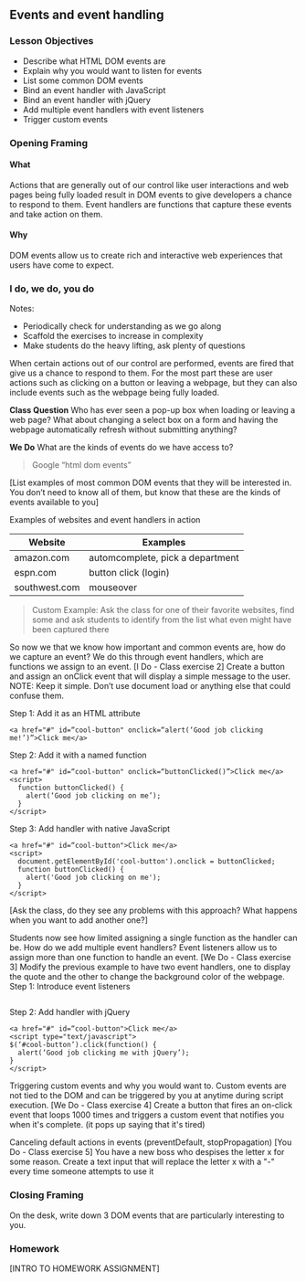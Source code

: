
## Events and event handling

### Lesson Objectives

* Describe what HTML DOM events are
* Explain why you would want to listen for events 
* List some common DOM events
* Bind an event handler with JavaScript
* Bind an event handler with jQuery
* Add multiple event handlers with event listeners
* Trigger custom events

### Opening Framing
#### What
Actions that are generally out of our control like user interactions and web pages being fully loaded result in DOM events to give developers a chance to respond to them. Event handlers are functions that capture these events and take action on them.

#### Why
DOM events allow us to create rich and interactive web experiences that users have come to expect.

### I do, we do, you do
Notes: 
* Periodically check for understanding as we go along
* Scaffold the exercises to increase in complexity
* Make students do the heavy lifting, ask plenty of questions

When certain actions out of our control are performed, events are fired that give us a chance to respond to them. For the most part these are user actions such as clicking on a button or leaving a webpage, but they can also include events such as the webpage being fully loaded. 

**Class Question** 
Who has ever seen a pop-up box when loading or leaving a web page? What about changing a select box on a form and having the webpage automatically refresh without submitting anything?

**We Do**
What are the kinds of events do we have access to? 
> Google “html dom events”

[List examples of most common DOM events that they will be interested in. You don’t need to know all of them, but know that these are the kinds of events available to you]

Examples of websites and event handlers in action

Website       | Examples
------------- | ---------------------------------
amazon.com    | automcomplete, pick a department
espn.com      | button click (login)
southwest.com | mouseover 

> Custom Example: Ask the class for one of their favorite websites, find some and ask students to identify from the list what even might have been captured there 

So now we that we know how important and common events are, how do we capture an event? We do this through event handlers, which are functions we assign to an event. 
[I Do - Class exercise 2]
Create a button and assign an onClick event that will display a simple message to the user. 
NOTE: Keep it simple. Don’t use document load or anything else that could confuse them.

Step 1: Add it as an HTML attribute 
```
<a href="#" id=“cool-button" onclick=“alert(‘Good job clicking me!’)”>Click me</a>
```

Step 2: Add it with a named function
```
<a href="#" id=“cool-button" onclick=“buttonClicked()”>Click me</a>
<script> 
  function buttonClicked() { 
    alert(‘Good job clicking on me’); 
  } 
</script>
```

Step 3: Add handler with native JavaScript
```
<a href="#" id=“cool-button">Click me</a>
<script> 
  document.getElementById('cool-button').onclick = buttonClicked;
  function buttonClicked() { 
    alert('Good job clicking on me'); 
  } 
</script>
```

[Ask the class, do they see any problems with this approach? What happens when you want to add another one?]

Students now see how limited assigning a single function as the handler can be. How do we add multiple event handlers? Event listeners allow us to assign more than one function to handle an event. 
[We Do - Class exercise 3]
Modify the previous example to have two event handlers, one to display the quote and the other to change the background color of the webpage. 
Step 1: Introduce event listeners
```

```

Step 2: Add handler with jQuery
```
<a href="#" id=“cool-button">Click me</a>
<script type="text/javascript">
$(‘#cool-button’).click(function() { 
  alert(‘Good job clicking me with jQuery’); 
} 
</script>
``` 

Triggering custom events and why you would want to. Custom events are not tied to the DOM and can be triggered by you at anytime during script execution. 
[We Do - Class exercise 4]
Create a button that fires an on-click event that loops 1000 times and triggers a custom event that notifies you when it's complete. (it pops up saying that it's tired) 

Canceling default actions in events (preventDefault, stopPropagation)
[You Do - Class exercise 5]
You have a new boss who despises the letter x for some reason. Create a text input that will replace the letter x with a "-" every time someone attempts to use it

### Closing Framing
On the desk, write down 3 DOM events that are particularly interesting to you.

### Homework
[INTRO TO HOMEWORK ASSIGNMENT]
